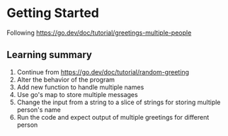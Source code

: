 # Getting Started
Following https://go.dev/doc/tutorial/greetings-multiple-people

## Learning summary
1. Continue from https://go.dev/doc/tutorial/random-greeting
2. Alter the behavior of the program
3. Add new function to handle multiple names
4. Use go's map to store multiple messages
5. Change the input from a string to a slice of strings for storing multiple person's name
6. Run the code and expect output of multiple greetings for different person